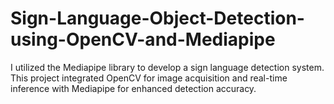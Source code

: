 # Sign-Language-Object-Detection-using-OpenCV-and-Mediapipe
I utilized the Mediapipe library to develop a sign language detection system. This project integrated OpenCV for image acquisition and real-time inference with Mediapipe for enhanced detection accuracy.
